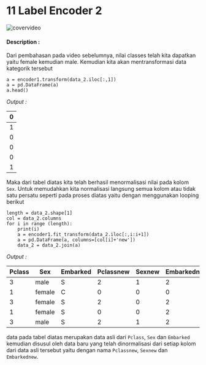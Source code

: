 # 11 Label Encoder 2

![covervideo](http://bit.ly/makeaicovervideo)

#### **Description :**
Dari pembahasan pada video sebelumnya, nilai classes telah kita dapatkan yaitu female kemudian male. Kemudian kita akan mentransformasi data kategorik tersebut
```
a = encoder1.transform(data_2.iloc[:,1])
a = pd.DataFrame(a)
a.head()
```
*Output :* 

| 0 |
|---|
| 1 |
| 0 |
| 0 |
| 0 |
| 1 |

Maka dari tabel diatas kita telah berhasil menormalisasi nilai pada kolom ```Sex```. Untuk memudahkan kita normalisasi langsung semua kolom atau tidak satu persatu seperti pada proses diatas yaitu dengan menggunakan looping berikut

```
length = data_2.shape[1]
col = data_2.columns
for i in range (length):
    print(i)
    a = encoder1.fit_transform(data_2.iloc[:,i:i+1])
    a = pd.DataFrame(a, columns=[col[i]+'new'])
    data_2 = data_2.join(a)
```

*Output :* 

| Pclass | Sex    | Embarked | Pclassnew | Sexnew | Embarkednew |
|--------|--------|----------|-----------|--------|-------------|
| 3      | male   | S        | 2         | 1      | 2           |
| 1      | female | C        | 0         | 0      | 0           |
| 3      | female | S        | 2         | 0      | 2           |
| 1      | female | S        | 0         | 0      | 2           |
| 3      | male   | S        | 2         | 1      | 2           |

data pada tabel diatas merupakan data asli dari ```Pclass```, ```Sex``` dan ```Embarked``` kemudian disusul oleh data baru yang telah dinormalisasi dari setiap kolom dari data asli tersebut yaitu dengan nama ```Pclassnew```, ```Sexnew``` dan ```Embarkednew```. 